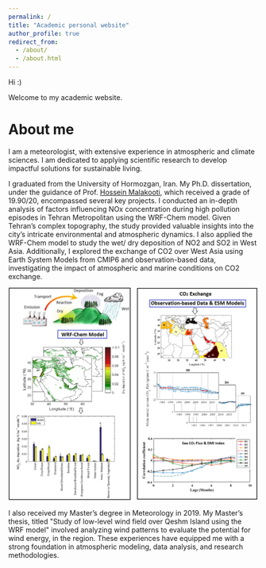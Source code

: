 ```yaml
---
permalink: /
title: "Academic personal website"
author_profile: true
redirect_from: 
  - /about/
  - /about.html
---
```



Hi :)

Welcome to my academic website.

About me
======
I am a meteorologist, with extensive experience in atmospheric and climate sciences. I am dedicated to applying scientific research to develop impactful solutions for sustainable living. 

I graduated from the University of Hormozgan, Iran. My Ph.D. dissertation, under the guidance of Prof. [Hossein Malakooti](https://scholar.google.com/citations?user=FVVKDnkAAAAJ&hl=en), which received a grade of 19.90/20, encompassed several key projects. I conducted an in-depth analysis of factors influencing NOx concentration during high pollution episodes in Tehran Metropolitan using the WRF-Chem model. Given Tehran’s complex topography, the study provided valuable insights into the city’s intricate environmental and atmospheric dynamics. I also applied the WRF-Chem model to study the wet/ dry deposition of NO2 and SO2 in West Asia. Additionally, I explored the exchange of CO2 over West Asia using Earth System Models from CMIP6 and observation-based data, investigating the impact of atmospheric and marine conditions on CO2 exchange.

<img src="images/phdthesis.tif" width="1000" />

I also received my Master’s degree in Meteorology in 2019. My Master’s thesis, titled "Study of low-level wind field over Qeshm Island using the WRF model" involved analyzing wind patterns to evaluate the potential for wind energy, in the region. These experiences have equipped me with a strong foundation in atmospheric modeling, data analysis, and research methodologies.


